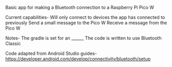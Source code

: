 Basic app for making a Bluetooth connection to a Raspberry Pi Pico W


Current capabilities-
Will only connect to devices the app has connected to previously
Send a small message to the Pico W
Receive a message from the Pico W

Notes-
The gradle is set for an ______
The code is written to use Bluetooth Classic


Code adapted from Android Studio guides-
https://developer.android.com/develop/connectivity/bluetooth/setup
